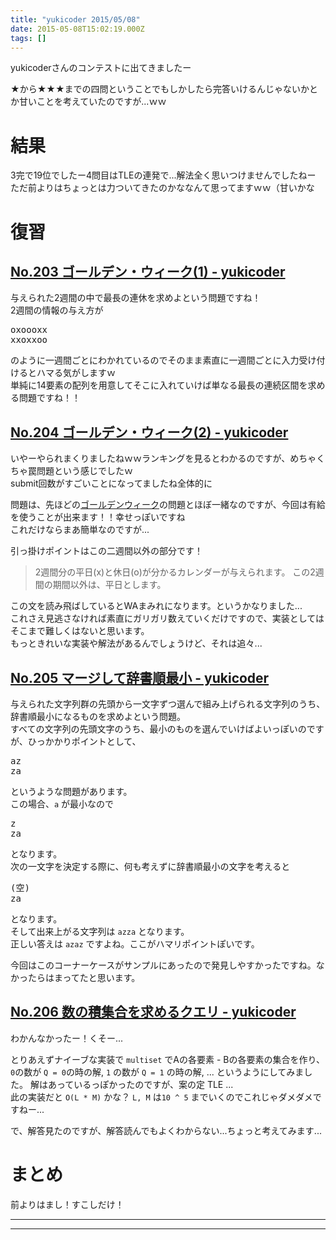```yaml
---
title: "yukicoder 2015/05/08"
date: 2015-05-08T15:02:19.000Z
tags: []
---
```

<p>yukicoderさんのコンテストに出てきましたー</p>

<p>★から★★★までの四問ということでもしかしたら完答いけるんじゃないかとか甘いことを考えていたのですが...ｗｗ</p>

<h1>結果</h1>

<p>3完で19位でしたー4問目はTLEの連発で...解法全く思いつけませんでしたねー<br/>
ただ前よりはちょっとは力ついてきたのかななんて思ってますｗｗ（甘いかな</p>

<h1>復習</h1>

<h2><a href="http://yukicoder.me/problems/526">No.203 ゴールデン・ウィーク(1) - yukicoder</a></h2>

<p>与えられた2週間の中で最長の連休を求めよという問題ですね！<br/>
2週間の情報の与え方が</p>

<pre class="code" data-lang="" data-unlink>oxoooxx
xxoxxoo</pre>


<p>のように一週間ごとにわかれているのでそのまま素直に一週間ごとに入力受け付けるとハマる気がしますｗ<br/>
単純に14要素の配列を用意してそこに入れていけば単なる最長の連続区間を求める問題ですね！！</p>

<h2><a href="http://yukicoder.me/problems/490">No.204 ゴールデン・ウィーク(2) - yukicoder</a></h2>

<p>いやーやられまくりましたねｗｗランキングを見るとわかるのですが、めちゃくちゃ罠問題という感じでしたｗ<br/>
submit回数がすごいことになってましたね全体的に</p>

<p>問題は、先ほどの<a class="keyword" href="http://d.hatena.ne.jp/keyword/%A5%B4%A1%BC%A5%EB%A5%C7%A5%F3%A5%A6%A5%A3%A1%BC%A5%AF">ゴールデンウィーク</a>の問題とほぼ一緒なのですが、今回は有給を使うことが出来ます！！幸せっぽいですね<br/>
これだけならまあ簡単なのですが...</p>

<p>引っ掛けポイントはこの二週間以外の部分です！</p>

<blockquote><p>2週間分の平日(x)と休日(o)が分かるカレンダーが与えられます。
この2週間の期間以外は、平日とします。</p></blockquote>

<p>この文を読み飛ばしているとWAまみれになります。というかなりました...<br/>
これさえ見逃さなければ素直にガリガリ数えていくだけですので、実装としてはそこまで難しくはないと思います。<br/>
もっときれいな実装や解法があるんでしょうけど、それは追々...</p>

<h2><a href="http://yukicoder.me/problems/412">No.205 マージして辞書順最小 - yukicoder</a></h2>

<p>与えられた文字列群の先頭から一文字ずつ選んで組み上げられる文字列のうち、辞書順最小になるものを求めよという問題。<br/>
すべての文字列の先頭文字のうち、最小のものを選んでいけばよいっぽいのですが、ひっかかりポイントとして、</p>

<pre class="code" data-lang="" data-unlink>az
za</pre>


<p>というような問題があります。<br/>
この場合、<code>a</code> が最小なので</p>

<pre class="code" data-lang="" data-unlink>z
za</pre>


<p>となります。<br/>
次の一文字を決定する際に、何も考えずに辞書順最小の文字を考えると</p>

<pre class="code" data-lang="" data-unlink>(空)
za</pre>


<p>となります。<br/>
そして出来上がる文字列は <code>azza</code> となります。<br/>
正しい答えは <code>azaz</code> ですよね。ここがハマリポイントぽいです。</p>

<p>今回はこのコーナーケースがサンプルにあったので発見しやすかったですね。なかったらはまってたと思います。</p>

<h2><a href="http://yukicoder.me/problems/440">No.206 数の積集合を求めるクエリ - yukicoder</a></h2>

<p>わかんなかったー！くそー...</p>

<p>とりあえずナイーブな実装で <code>multiset</code> でAの各要素 - Bの各要素の集合を作り、 <code>0</code>の数が <code>Q = 0</code>の時の解, <code>1</code> の数が <code>Q = 1</code> の時の解, ... というようにしてみました。  解はあっているっぽかったのですが、案の定 TLE ...<br/>
此の実装だと <code>O(L * M)</code> かな？ <code>L, M</code> は<code>10 ^ 5</code> までいくのでこれじゃダメダメですねー...</p>

<p>で、解答見たのですが、解答読んでもよくわからない...ちょっと考えてみます...</p>

<h1>まとめ</h1>

<p>前よりはまし！すこしだけ！</p>

-----
--------
